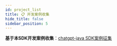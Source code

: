 ```yaml
---
id: project_list
title: 📋 开发案例收集
hide_title: false
sidebar_position: 5
---
```


**基于本SDK开发案例收集**：[chatgpt-java SDK案例征集](https://github.com/Grt1228/chatgpt-java/issues/87) 


